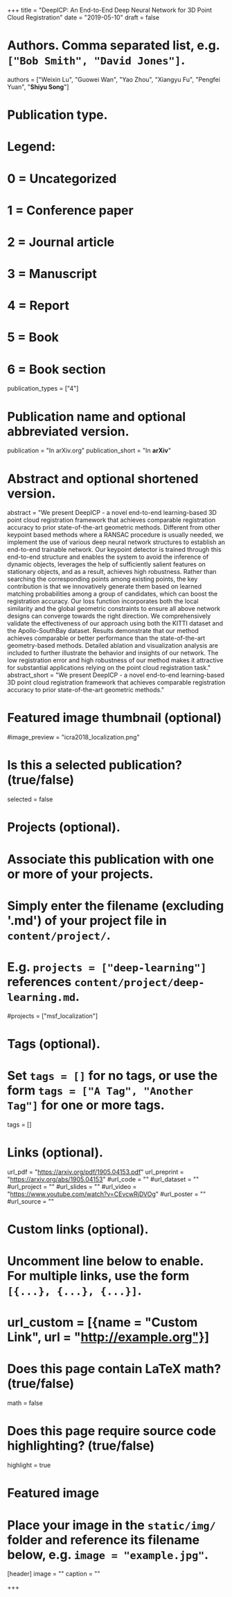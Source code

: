 +++
title = "DeepICP: An End-to-End Deep Neural Network for 3D Point Cloud Registration"
date = "2019-05-10"
draft = false

# Authors. Comma separated list, e.g. `["Bob Smith", "David Jones"]`.
authors = ["Weixin Lu", "Guowei Wan", "Yao Zhou", "Xiangyu Fu", "Pengfei Yuan", "**Shiyu Song**"]

# Publication type.
# Legend:
# 0 = Uncategorized
# 1 = Conference paper
# 2 = Journal article
# 3 = Manuscript
# 4 = Report
# 5 = Book
# 6 = Book section
publication_types = ["4"]

# Publication name and optional abbreviated version.
publication = "In arXiv.org"
publication_short = "In **arXiv**"

# Abstract and optional shortened version.
abstract = "We present DeepICP - a novel end-to-end learning-based 3D point cloud registration framework that achieves comparable registration accuracy to prior state-of-the-art geometric methods. Different from other keypoint based methods where a RANSAC procedure is usually needed, we implement the use of various deep neural network structures to establish an end-to-end trainable network. Our keypoint detector is trained through this end-to-end structure and enables the system to avoid the inference of dynamic objects, leverages the help of sufficiently salient features on stationary objects, and as a result, achieves high robustness. Rather than searching the corresponding points among existing points, the key contribution is that we innovatively generate them based on learned matching probabilities among a group of candidates, which can boost the registration accuracy. Our loss function incorporates both the local similarity and the global geometric constraints to ensure all above network designs can converge towards the right direction. We comprehensively validate the effectiveness of our approach using both the KITTI dataset and the Apollo-SouthBay dataset. Results demonstrate that our method achieves comparable or better performance than the state-of-the-art geometry-based methods. Detailed ablation and visualization analysis are included to further illustrate the behavior and insights of our network. The low registration error and high robustness of our method makes it attractive for substantial applications relying on the point cloud registration task."
abstract_short = "We present DeepICP - a novel end-to-end learning-based 3D point cloud registration framework that achieves comparable registration accuracy to prior state-of-the-art geometric methods."

# Featured image thumbnail (optional)
#image_preview = "icra2018_localization.png"

# Is this a selected publication? (true/false)
selected = false

# Projects (optional).
#   Associate this publication with one or more of your projects.
#   Simply enter the filename (excluding '.md') of your project file in `content/project/`.
#   E.g. `projects = ["deep-learning"]` references `content/project/deep-learning.md`.
#projects = ["msf_localization"]

# Tags (optional).
#   Set `tags = []` for no tags, or use the form `tags = ["A Tag", "Another Tag"]` for one or more tags.
tags = []

# Links (optional).
url_pdf = "https://arxiv.org/pdf/1905.04153.pdf"
url_preprint = "https://arxiv.org/abs/1905.04153"
#url_code = ""
#url_dataset = ""
#url_project = ""
#url_slides = ""
#url_video = "https://www.youtube.com/watch?v=CEvcwRjDVOg"
#url_poster = ""
#url_source = ""

# Custom links (optional).
#   Uncomment line below to enable. For multiple links, use the form `[{...}, {...}, {...}]`.
# url_custom = [{name = "Custom Link", url = "http://example.org"}]

# Does this page contain LaTeX math? (true/false)
math = false

# Does this page require source code highlighting? (true/false)
highlight = true

# Featured image
# Place your image in the `static/img/` folder and reference its filename below, e.g. `image = "example.jpg"`.
[header]
image = ""
caption = ""

+++
